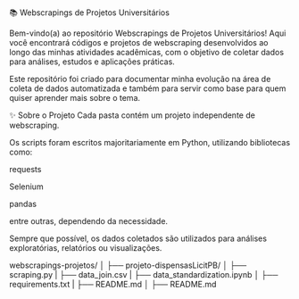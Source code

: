 📚 Webscrapings de Projetos Universitários


Bem-vindo(a) ao repositório Webscrapings de Projetos Universitários!
Aqui você encontrará códigos e projetos de webscraping desenvolvidos ao longo das minhas atividades acadêmicas, com o objetivo de coletar dados para análises, estudos e aplicações práticas.

Este repositório foi criado para documentar minha evolução na área de coleta de dados automatizada e também para servir como base para quem quiser aprender mais sobre o tema.


✨ Sobre o Projeto
Cada pasta contém um projeto independente de webscraping.

Os scripts foram escritos majoritariamente em Python, utilizando bibliotecas como:

requests

Selenium

pandas

entre outras, dependendo da necessidade.

Sempre que possível, os dados coletados são utilizados para análises exploratórias, relatórios ou visualizações.


webscrapings-projetos/
│
├── projeto-dispensasLicitPB/
│   ├── scraping.py
|   ├── data_join.csv
|   ├── data_standardization.ipynb
│   ├── requirements.txt
|   ├── README.md
│
├── README.md

